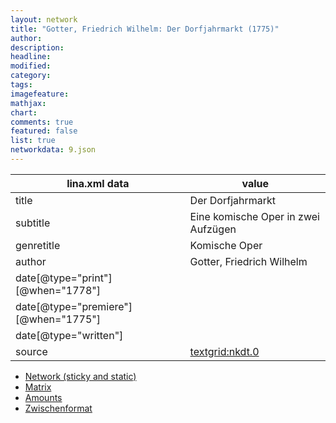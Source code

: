 ```yaml
---
layout: network
title: "Gotter, Friedrich Wilhelm: Der Dorfjahrmarkt (1775)"
author:
description:
headline:
modified:
category:
tags:
imagefeature: 
mathjax: 
chart: 
comments: true
featured: false
list: true
networkdata: 9.json
---
```

lina.xml data  | value
------------- | -------------
title|Der Dorfjahrmarkt
subtitle|Eine komische Oper in zwei Aufzügen
genretitle|Komische Oper
author|Gotter, Friedrich Wilhelm
date[@type="print"][@when="1778"]|
date[@type="premiere"][@when="1775"]|
date[@type="written"]|
source|[textgrid:nkdt.0](https://textgridlab.org/1.0/tgcrud-public/rest/textgrid:nkdt.0/data)



* [Network (sticky and static)](/network9)
* [Matrix](/matrix9)
* [Amounts](/amount9)
* [Zwischenformat](/lina9 )
